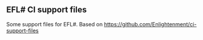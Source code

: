 EFL# CI support files
---------------------

Some support files for EFL#. Based on https://github.com/Enlightenment/ci-support-files
